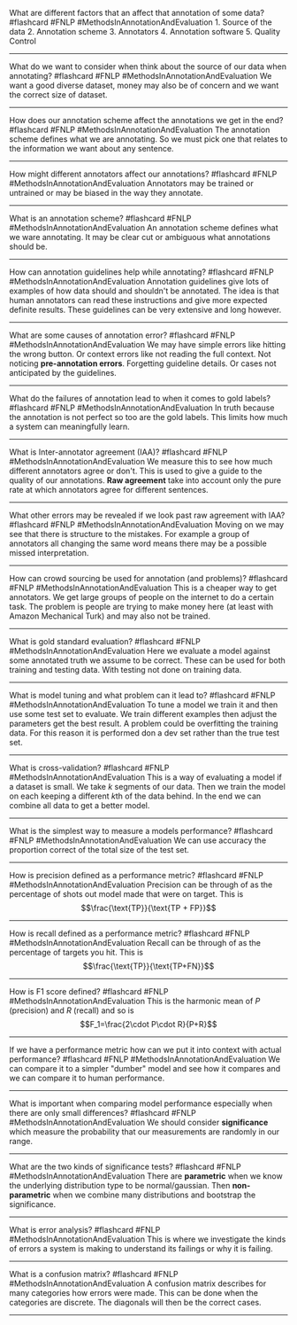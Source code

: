 What are different factors that an affect that annotation of some data? #flashcard #FNLP #MethodsInAnnotationAndEvaluation
	1. Source of the data
	2. Annotation scheme
	3. Annotators
	4. Annotation software
	5. Quality Control

---
What do we want to consider when think about the source of our data when annotating? #flashcard #FNLP #MethodsInAnnotationAndEvaluation 
	We want a good diverse dataset, money may also be of concern and we want the correct size of dataset.

---
How does our annotation scheme affect the annotations we get in the end? #flashcard #FNLP #MethodsInAnnotationAndEvaluation 
	The annotation scheme defines what we are annotating. So we must pick one that relates to the information we want about any sentence.

---
How might different annotators affect our annotations? #flashcard #FNLP #MethodsInAnnotationAndEvaluation 
	Annotators may be trained or untrained or may be biased in the way they annotate.

---
What is an annotation scheme? #flashcard #FNLP #MethodsInAnnotationAndEvaluation 
	An annotation scheme defines what we ware annotating. It may be clear cut or ambiguous what annotations should be.

---
How can annotation guidelines help while annotating? #flashcard #FNLP #MethodsInAnnotationAndEvaluation 
	Annotation guidelines give lots of examples of how data should and shouldn't be annotated. The idea is that human annotators can read these instructions and give more expected definite results. These guidelines can be very extensive and long however.

---
What are some causes of annotation error? #flashcard #FNLP #MethodsInAnnotationAndEvaluation 
	We may have simple errors like hitting the wrong button. Or context errors like not reading the full context. Not noticing **pre-annotation errors**. Forgetting guideline details. Or cases not anticipated by the guidelines.

---
What do the failures of annotation lead to when it comes to gold labels? #flashcard #FNLP #MethodsInAnnotationAndEvaluation 
	In truth because the annotation is not perfect so too are the gold labels. This limits how much a system can meaningfully learn.

---
What is Inter-annotator agreement (IAA)? #flashcard #FNLP #MethodsInAnnotationAndEvaluation
	We measure this to see how much different annotators agree or don't. This is used to give a guide to the quality of our annotations. **Raw agreement** take into account only the pure rate at which annotators agree for different sentences.

---
What other errors may be revealed if we look past raw agreement with IAA? #flashcard #FNLP #MethodsInAnnotationAndEvaluation 
	Moving on we may see that there is structure to the mistakes. For example a group of annotators all changing the same word means there may be a possible missed interpretation.

---
How can crowd sourcing be used for annotation (and problems)? #flashcard #FNLP #MethodsInAnnotationAndEvaluation
	This is a cheaper way to get annotators. We get large groups of people on the internet to do a certain task. The problem is people are trying to make money here (at least with Amazon Mechanical Turk) and may also not be trained.

---
What is gold standard evaluation? #flashcard #FNLP #MethodsInAnnotationAndEvaluation 
	Here we evaluate a model against some annotated truth we assume to be correct. These can be used for both training and testing data. With testing not done on training data.

---
What is model tuning and what problem can it lead to? #flashcard #FNLP #MethodsInAnnotationAndEvaluation 
	To tune a model we train it and then use some test set to evaluate. We train different examples  then adjust the parameters get the best result. A problem could be overfitting the training data. For this reason it is performed don a dev set rather than the true test set.

---
What is cross-validation? #flashcard #FNLP #MethodsInAnnotationAndEvaluation 
	This is a way of evaluating a model if a dataset is small. We take $k$ segments of our data. Then we train the model on each keeping a different $k$th of the data behind.  In the end we can combine all data to get a better model.

---
What is the simplest way to measure a models performance? #flashcard #FNLP #MethodsInAnnotationAndEvaluation 
	We can use accuracy the proportion correct of the total size of the test set.

---
How is precision defined as a performance metric? #flashcard #FNLP #MethodsInAnnotationAndEvaluation 
	Precision can be through of as the percentage of shots out model made that were on target. This is $$\frac{\text{TP}}{\text{TP + FP}}$$

---
How is recall defined as a performance metric? #flashcard #FNLP #MethodsInAnnotationAndEvaluation 
	Recall can be through of as the percentage of targets you hit. This is $$\frac{\text{TP}}{\text{TP+FN}}$$

---
How is F1 score defined? #flashcard #FNLP #MethodsInAnnotationAndEvaluation 
	This is the harmonic mean of $P$ (precision) and $R$ (recall) and so is $$F_1=\frac{2\cdot P\cdot R}{P+R}$$

---
If we have a performance metric how can we put it into context with actual performance? #flashcard #FNLP #MethodsInAnnotationAndEvaluation 
	We can compare it to a simpler "dumber" model and see how it compares and we can compare it to human performance.

---
What is important when comparing model performance especially when there are only small differences? #flashcard #FNLP #MethodsInAnnotationAndEvaluation 
	We should consider **significance** which measure the probability that our measurements are randomly in our range.

---
What are the two kinds of significance tests? #flashcard #FNLP #MethodsInAnnotationAndEvaluation 
	There are **parametric** when we know the underlying distribution type to be normal/gaussian. Then **non-parametric** when we combine many distributions and bootstrap the significance.

---
What is error analysis? #flashcard #FNLP #MethodsInAnnotationAndEvaluation 
	This is where we investigate the kinds of errors a system is making to understand its failings or why it is failing.

---
What is a confusion matrix? #flashcard #FNLP #MethodsInAnnotationAndEvaluation 
	A confusion matrix describes for many categories how errors were made. This can be done when the categories are discrete. The diagonals will then be the correct cases.

---
